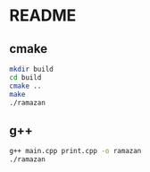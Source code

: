 # README

## cmake

```sh
mkdir build
cd build
cmake ..
make
./ramazan
```

## g++

```sh
g++ main.cpp print.cpp -o ramazan
./ramazan
```
